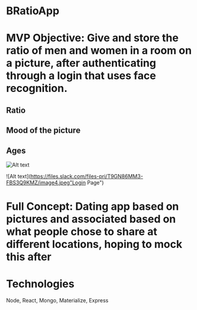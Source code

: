 # BRatioApp

# MVP Objective: Give and store the ratio of men and women in a room on a picture, after authenticating through a login that uses face recognition.
## Ratio
## Mood of the picture
## Ages

![Alt text](https://files.slack.com/files-pri/T9GN86MM3-FBSBPE82Z/image2.jpeg "Main Page")

![Alt text](https://files.slack.com/files-pri/T9GN86MM3-FBS3Q9KMZ/image4.jpeg"Login Page")


# Full Concept: Dating app based on pictures and associated based on what people chose to share at different locations, hoping to mock this after

# Technologies
Node, React, Mongo, Materialize, Express
